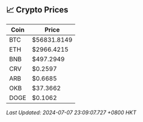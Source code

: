 ## 📈 Crypto Prices

| Coin | Price |
| ---- | ----- |
| BTC | $56831.8149 |
| ETH | $2966.4215 |
| BNB | $497.2949 |
| CRV | $0.2597 |
| ARB | $0.6685 |
| OKB | $37.3662 |
| DOGE | $0.1062 |

_Last Updated: 2024-07-07 23:09:07.727 +0800 HKT_